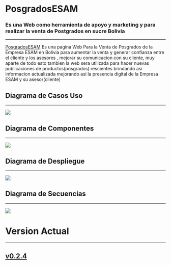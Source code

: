 # PosgradosESAM
### Es una Web como herramienta de apoyo y marketing y para realizar la venta de Postgrados en sucre Bolivia
-------------------------------------------------------------------
[PosgradosESAM](https://zelechos.github.io/PosgradosESAM/) Es una pagina Web Para la Venta de Posgrados de la Empresa ESAM en Bolivia para aumentar la venta y generar confianza entre el cliente y los asesores , mejorar su comunicacion con su cliente, muy aparte de todo esto tambien la web sera utilizada para hacer nuevas publicaciones de productos(posgrados) rescientes brindando asi informacion actualizada mejorando asi la presencia digital de la Empresa ESAM y su asesor(cliente)


## Diagrama de Casos Uso
-------------------------------------------------------------------
![]("DiagramaCasosUso.jpg")


## Diagrama de Componentes
-------------------------------------------------------------------
![]("DiagramaComponente.jpg")


## Diagrama de Despliegue
-------------------------------------------------------------------
![]("DiagramaDespliegue.jpg")


## Diagrama de Secuencias
-------------------------------------------------------------------
![]("DiagramaSecuencias.jpg")


# Version Actual
-------------------------------------------------------------------
## [v0.2.4](https://github.com/Zelechos/PosgradosESAM/releases/tag/v0.2.4)
